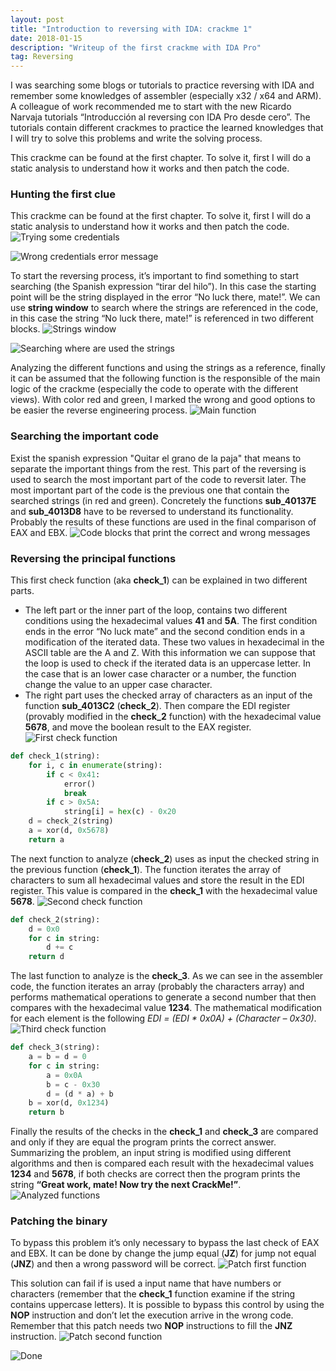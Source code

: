 ```yaml
---
layout: post
title: "Introduction to reversing with IDA: crackme 1"
date: 2018-01-15 
description: "Writeup of the first crackme with IDA Pro"
tag: Reversing
---
```


I was searching some blogs or tutorials to practice reversing with IDA and remember some knowledges of assembler (especially x32 / x64 and ARM). A colleague of work recommended me to start with the new Ricardo Narvaja tutorials “Introducción al reversing con IDA Pro desde cero”. The tutorials contain different crackmes to practice the learned knowledges that I will try to solve this problems and write the solving process.

This crackme can be found at the first chapter. To solve it, first I will do a static analysis to understand how it works and then patch the code.

### Hunting the first clue

This crackme can be found at the first chapter. To solve it, first I will do a static analysis to understand how it works and then patch the code.
![](/images/posts/IdaCrackme1/img1.png "Trying some credentials")

![](/images/posts/IdaCrackme1/img2.png "Wrong credentials error message")

To start the reversing process, it’s important to find something to start searching (the Spanish expression “tirar del hilo”). In this case the starting point will be the string displayed in the error “No luck there, mate!”.  We can use **string window** to search where the strings are referenced in the code, in this case the string “No luck there, mate!” is referenced in two different blocks.
![](/images/posts/IdaCrackme1/img3.png "Strings window")

![](/images/posts/IdaCrackme1/img4.png "Searching where are used the strings")

Analyzing the different functions and using the strings as a reference, finally it can be assumed that the following function is the responsible of the main logic of the crackme (especially the code to operate with the different views). With color red and green, I marked the wrong and good options to be easier the reverse engineering process.
![](/images/posts/IdaCrackme1/img5.png "Main function")

### Searching the important code

Exist the spanish expression "Quitar el grano de la paja" that means to separate the important things from the rest. This part of the reversing is used to search the most important part of the code to reversit later. The most important part of the code is the previous one that contain the searched strings (in red and green).  Concretely the functions **sub\_40137E** and **sub\_4013D8** have to be reversed to understand its functionality. Probably the results of these functions are used in the final comparison of EAX and EBX.
![](/images/posts/IdaCrackme1/img6.png "Code blocks that print the correct and wrong messages")

### Reversing the principal functions

This first check function (aka **check\_1**) can be explained in two different parts.
+ The left part or the inner part of the loop, contains two different conditions using the hexadecimal values **41** and **5A**. The first condition ends in the error “No luck mate” and the second condition ends in a modification of the iterated data. These two values in hexadecimal in the ASCII table are the A and Z. With this information we can suppose that the loop is used to check if the iterated data is an uppercase letter. In the case that is an lower case character or a number, the function change the value to an upper case character.
+ The right part uses the checked array of characters as an input of the function **sub\_4013C2** (**check\_2**). Then compare the EDI register (provably modified in the **check\_2** function) with the hexadecimal value **5678**, and move the boolean result to the EAX register.
![](/images/posts/IdaCrackme1/img7.png "First check function")

```python
def check_1(string):
	for i, c in enumerate(string):
		if c < 0x41:
			error()
			break
		if c > 0x5A:
			string[i] = hex(c) - 0x20
	d = check_2(string)
	a = xor(d, 0x5678)
	return a
```

The next function to analyze (**check\_2**) uses as input the checked string in the previous function (**check\_1**). The function iterates the array of characters to sum all hexadecimal values and store the result in the EDI register. This value is compared in the **check\_1** with the hexadecimal value **5678**.
![](/images/posts/IdaCrackme1/img8.png "Second check function")

```python
def check_2(string):
	d = 0x0
	for c in string:
		d += c
	return d
```

The last function to analyze is the **check\_3**. As we can see in the assembler code, the function iterates an array (probably the characters array) and performs mathematical operations to generate a second number that then compares with the hexadecimal value **1234**. The mathematical modification for each element is the following *EDI = (EDI * 0x0A) + (Character – 0x30)*.
![](/images/posts/IdaCrackme1/img9.png "Third check function")

```python
def check_3(string):
	a = b = d = 0
	for c in string:
		a = 0x0A
		b = c - 0x30
		d = (d * a) + b
	b = xor(d, 0x1234)
	return b
```

Finally the results of the checks in the **check\_1** and **check\_3** are compared and only if they are equal the program prints the correct answer. Summarizing the problem, an input string is modified using different algorithms and then is compared each result with the hexadecimal values **1234** and **5678**, if both checks are correct then the program prints the string **“Great work, mate! Now try the next CrackMe!”**.
![](/images/posts/IdaCrackme1/img10.png "Analyzed functions")

### Patching the binary

To bypass this problem it’s only necessary to bypass the last check of EAX and EBX. It can be done by change the jump equal (**JZ**) for jump not equal (**JNZ**) and then a wrong password will be correct.
![](/images/posts/IdaCrackme1/img11.png "Patch first function")

This solution can fail if is used a input name that have numbers or characters (remember that the **check\_1** function examine if the string contains uppercase letters). It is possible to bypass this control by using the **NOP** instruction and don’t let the execution arrive in the wrong code. Remember that this patch needs two **NOP** instructions to fill the **JNZ** instruction.
![](/images/posts/IdaCrackme1/img12.png "Patch second function")

![](/images/posts/IdaCrackme1/img13.png "Done ")
